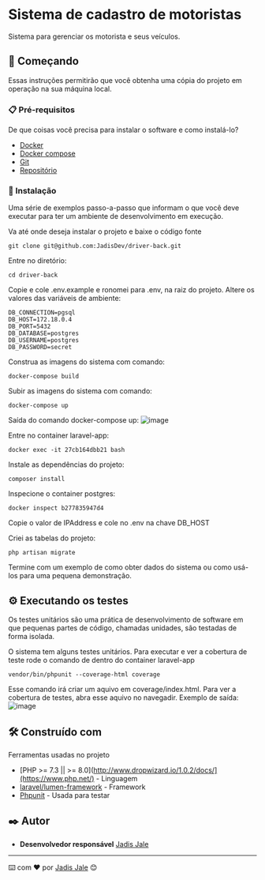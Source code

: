 #  Sistema de cadastro de motoristas

Sistema para gerenciar os motorista e seus veículos.

## 🚀 Começando

Essas instruções permitirão que você obtenha uma cópia do projeto em operação na sua máquina local.

### 📋 Pré-requisitos

De que coisas você precisa para instalar o software e como instalá-lo?

* [Docker](https://www.docker.com/)
* [Docker compose](https://docs.docker.com/compose/install/)
* [Git](https://git-scm.com/)
* [Repositório](https://github.com/JadisDev/driver-back)

### 🔧 Instalação

Uma série de exemplos passo-a-passo que informam o que você deve executar para ter um ambiente de desenvolvimento em execução.

Va até onde deseja instalar o projeto e baixe o código fonte

```
git clone git@github.com:JadisDev/driver-back.git
```

Entre no diretório:

```
cd driver-back
```

Copie e cole .env.example e ronomei para .env, na raiz do projeto.
Altere os valores das variáveis de ambiente:

```
DB_CONNECTION=pgsql
DB_HOST=172.18.0.4
DB_PORT=5432
DB_DATABASE=postgres
DB_USERNAME=postgres
DB_PASSWORD=secret
```
Construa as imagens do sistema com comando:

```
docker-compose build
```

Subir as imagens do sistema com comando:

```
docker-compose up
```
Saída do comando docker-compose up:
![image](https://github.com/JadisDev/driver-back/assets/20782995/d4900efa-cf32-4bc2-8161-9faf9c12315b)

Entre no container laravel-app:

```
docker exec -it 27cb164dbb21 bash
```

Instale as dependências do projeto:

```
composer install
```

Inspecione o container postgres:

```
docker inspect b277835947d4
```
Copie o valor de IPAddress e cole no .env na chave DB_HOST

Criei as tabelas do projeto:

```
php artisan migrate
```


Termine com um exemplo de como obter dados do sistema ou como usá-los para uma pequena demonstração.

## ⚙️ Executando os testes

Os testes unitários são uma prática de desenvolvimento de software em que pequenas partes de código, chamadas unidades, são testadas de forma isolada.

O sistema tem alguns testes unitários. Para executar e ver a cobertura de teste rode o comando de dentro do container laravel-app

```
vendor/bin/phpunit --coverage-html coverage
```
Esse comando irá criar um aquivo em coverage/index.html.
Para ver a cobertura de testes, abra esse aquivo no navegadir.
Exemplo de saída:
![image](https://github.com/JadisDev/driver-back/assets/20782995/764204e8-8015-4cef-81ab-490902a8a909)

## 🛠️ Construído com

Ferramentas usadas no projeto

* [PHP >= 7.3 || >= 8.0](http://www.dropwizard.io/1.0.2/docs/](https://www.php.net/) - Linguagem
* [laravel/lumen-framework](https://lumen.laravel.com/docs/10.x) - Framework
* [Phpunit](https://phpunit.de/) - Usada para testar

## ✒️ Autor

* **Desenvolvedor responsável** [Jadis Jale](https://github.com/JadisDev)


---
⌨️ com ❤️ por [Jadis Jale](https://github.com/JadisDev) 😊